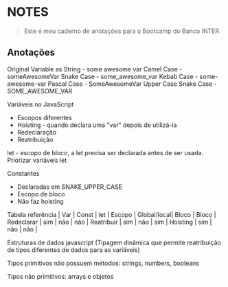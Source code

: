 # NOTES

> Este é meu caderno de anotações para o Bootcamp do Banco INTER

## Anotações

Original Variable as String - some awesome var
Camel Case - someAwesomeVar
Snake Case - some_awesome_var
Kebab Case - some-awesome-var
Pascal Case - SomeAwesomeVar
Upper Case Snake Case - SOME_AWESOME_VAR

Variáveis no JavaScript
- Escopos diferentes
- Hoisting - quando declara uma "var" depois de utilizá-la
- Redeclaração
- Reatribuição

let - escopo de bloco, a let precisa ser declarada antes de ser usada. Priorizar variáveis let

Constantes
- Declaradas em SNAKE_UPPER_CASE
- Escopo de bloco
- Não faz hoisting

Tabela referência
           | Var         | Const | let   | 
Escopo     | Global/local| Bloco | Bloco |
Redeclarar | sim         | não   | não   |
Reatribuir | sim         | não   | sim   |
Hoisting   | sim         | não   | não   |


Estruturas de dados javascript (Tipagem dinâmica que permite reatribuição de tipos diferentes de dados para as variáveis)

Tipos primitivos não possuem métodos: strings, numbers, booleans

Tipos não primitivos: arrays e objetos




